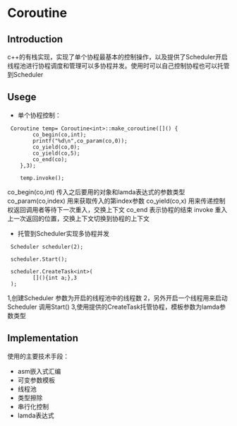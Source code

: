 # Coroutine
## Introduction
c++的有栈实现，实现了单个协程最基本的控制操作，以及提供了Scheduler开启线程池进行协程调度和管理可以多协程并发。使用时可以自己控制协程也可以托管到Scheduler
## Usege
- 单个协程控制：
```
 Coroutine temp= Coroutine<int>::make_coroutine([]() {
        co_begin(co,int);
        printf("%d\n",co_param(co,0));
        co_yield(co,0);
        co_yield(co,5);
        co_end(co);
    },3);

    temp.invoke();
```
co_begin(co,int) 传入之后要用的对象和lamda表达式的参数类型
co_param(co,index) 用来获取传入的第index参数
co_yield(co,x)  用来传递控制权返回调用者等待下一次重入，交换上下文
co_end 表示协程的结束
invoke 重入上一次返回的位置，交换上下文切换到协程的上下文
- 托管到Scheduler实现多协程并发
```
 Scheduler scheduler(2);

 scheduler.Start();
 
 scheduler.CreateTask<int>(
        [](){int a;},3
 );
```
1,创建Scheduler 参数为开启的线程池中的线程数
2，另外开启一个线程用来启动Scheduler 调用Start()
3,使用提供的CreateTask托管协程，模板参数为lamda参数类型
## Implementation
使用的主要技术手段：
- asm嵌入式汇编
- 可变参数模板
- 线程池
- 类型擦除
- 串行化控制
- lamda表达式
